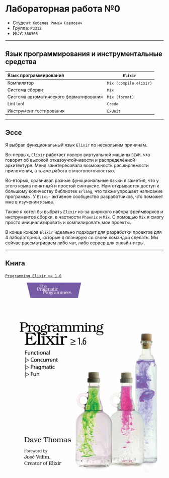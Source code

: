 # Лабораторная работа №0

- Студент: `Кобелев Роман Павлович`
- Группа: `P3312`
- ИСУ: `368308`

---

## Язык программирования и инструментальные средства

| Язык программирования                  | `Elixir`               |
|:---------------------------------------|------------------------|
| Компилятор                             | `Mix (compile.elixir)` |
| Система сборки                         | `Mix`                  |
| Система автоматического форматирования | `Mix (format)`         |
| Lint tool                              | `Credo`                |
| Инструмент тестирования                | `ExUnit`               |

---

## Эссе 

Я выбрал функциональный язык `Elixir` по нескольким причинам.

Во-первых, `Elixir` работает поверх виртуальной машины `BEAM`, что говорит об высокой отказоучтойчивости и распределённой архитектуре. Меня заинтересовала возможность расширяемости приложения, а также работа с многопоточностью.

Во-вторых, сравнивая разные функциональные языки я заметил, что у этого языка понятный и простой синтаксис. Нам открывается доступ к большому количеству библиотек `Erlang`, что также упрощает написание программы. У `Elixir` активное сообщество разработчиков, что поможет мне в изучении языка.

Также я хотел бы выбрать `Elixir` из-за широкого набора фреймворков и инструментов сборки, в частности `Phoenix` и `Mix`. С помощью `Mix` я смогу просто инициализировать и компилировать мои проекты.

В конце концов `Elixir` идеально подходит для разработки проектов для 4 лабораторной, которые я планирую со своей командой сделать. Мы сейчас рассматриваем либо чат, либо сервер для онлайн-игры.

---

## Книга

[`Programming Elixir >= 1.6`](https://vk.com/doc273848965_477218994?hash=2V0uz2wwQ8XYVfGoy9e1Vda3jt6tDrWUowQ0cNh0gxD&dl=mkpVQ4FtSa6uqBXK20EZr40zm7q2Sc58nP54BdP47z4)

![book](../docs/book.jpg)
